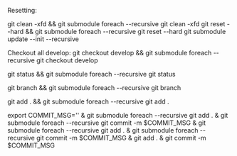 Resetting:

git clean -xfd && git submodule foreach --recursive git clean -xfd
git reset --hard && git submodule foreach --recursive git reset --hard
git submodule update --init --recursive

Checkout all develop:
git checkout develop && git submodule foreach --recursive git checkout develop

git status && git submodule foreach --recursive git status

git branch && git submodule foreach --recursive git branch

git add . && git submodule foreach --recursive git add .

export COMMIT_MSG='' & git submodule foreach --recursive git add . & git submodule foreach --recursive git commit -m $COMMIT_MSG & git submodule foreach --recursive git add . & git submodule foreach --recursive git commit -m $COMMIT_MSG & git add . & git commit -m $COMMIT_MSG